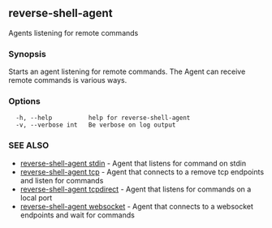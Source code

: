 ## reverse-shell-agent

Agents listening for remote commands

### Synopsis

Starts an agent listening for remote commands. The Agent can receive remote commands is various ways.

### Options

```
  -h, --help          help for reverse-shell-agent
  -v, --verbose int   Be verbose on log output
```

### SEE ALSO

* [reverse-shell-agent stdin](reverse-shell-agent_stdin.md)	 - Agent that listens for command on stdin
* [reverse-shell-agent tcp](reverse-shell-agent_tcp.md)	 - Agent that connects to a remove tcp endpoints and listen for commands
* [reverse-shell-agent tcpdirect](reverse-shell-agent_tcpdirect.md)	 - Agent that listens for commands on a local port
* [reverse-shell-agent websocket](reverse-shell-agent_websocket.md)	 - Agent that connects to a websocket endpoints and wait for commands

